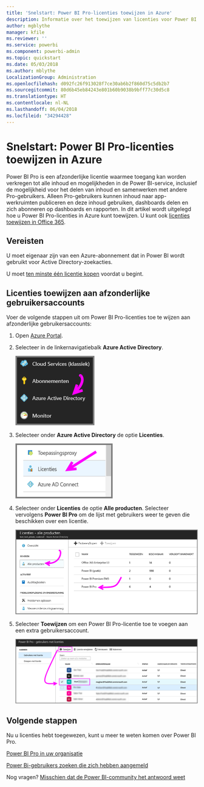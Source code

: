 ```yaml
---
title: 'Snelstart: Power BI Pro-licenties toewijzen in Azure'
description: Informatie over het toewijzen van licenties voor Power BI Pro, zodat uw gebruikers toegang hebben tot alle inhoud en mogelijkheden in de Power BI-service.
author: mgblythe
manager: kfile
ms.reviewer: ''
ms.service: powerbi
ms.component: powerbi-admin
ms.topic: quickstart
ms.date: 05/03/2018
ms.author: mblythe
LocalizationGroup: Administration
ms.openlocfilehash: d092fc26f913028f7ce30ab6b2f860d75c5db2b7
ms.sourcegitcommit: 80d6b45eb84243e801b60b9038b9bff77c30d5c8
ms.translationtype: HT
ms.contentlocale: nl-NL
ms.lasthandoff: 06/04/2018
ms.locfileid: "34294428"
---
```

# <a name="quickstart-assign-power-bi-pro-licenses-in-azure"></a>Snelstart: Power BI Pro-licenties toewijzen in Azure

Power BI Pro is een afzonderlijke licentie waarmee toegang kan worden verkregen tot alle inhoud en mogelijkheden in de Power BI-service, inclusief de mogelijkheid voor het delen van inhoud en samenwerken met andere Pro-gebruikers. Alleen Pro-gebruikers kunnen inhoud naar app-werkruimten publiceren en deze inhoud gebruiken, dashboards delen en zich abonneren op dashboards en rapporten. In dit artikel wordt uitgelegd hoe u Power BI Pro-licenties in Azure kunt toewijzen. U kunt ook [licenties toewijzen in Office 365](service-admin-assigning-power-bi-pro-licenses.md).


## <a name="prerequisites"></a>Vereisten

U moet eigenaar zijn van een Azure-abonnement dat in Power BI wordt gebruikt voor Active Directory-zoekacties.

U moet [ten minste één licentie kopen](service-admin-purchasing-power-bi-pro.md) voordat u begint.


## <a name="assign-licenses-to-individual-user-accounts"></a>Licenties toewijzen aan afzonderlijke gebruikersaccounts

Voer de volgende stappen uit om Power BI Pro-licenties toe te wijzen aan afzonderlijke gebruikersaccounts:

1. Open [Azure Portal](https://ms.portal.azure.com/#@microsoft.onmicrosoft.com/dashboard/private/39bc3cf7-31a4-43f6-954c-f2d69ca2f0). 

2. Selecteer in de linkernavigatiebalk **Azure Active Directory**.

    ![Azure Active Directory](media/service-admin-assigning-power-bi-pro-licenses-azure/service-assigning-power-bi-pro-licenses-01.png)

3. Selecteer onder **Azure Active Directory** de optie **Licenties**.

    ![Licenties](media/service-admin-assigning-power-bi-pro-licenses-azure/service-assigning-power-bi-pro-licenses-02.png)

4. Selecteer onder **Licenties** de optie **Alle producten**. Selecteer vervolgens **Power BI Pro** om de lijst met gebruikers weer te geven die beschikken over een licentie.

    ![Licenties - alle producten](media/service-admin-assigning-power-bi-pro-licenses-azure/service-assigning-power-bi-pro-licenses-03.png)

5. Selecteer **Toewijzen** om een Power BI Pro-licentie toe te voegen aan een extra gebruikersaccount.

    ![Licentie toewijzen](media/service-admin-assigning-power-bi-pro-licenses-azure/service-assigning-power-bi-pro-licenses-04.png)


## <a name="next-steps"></a>Volgende stappen

Nu u licenties hebt toegewezen, kunt u meer te weten komen over Power BI Pro.

[Power BI Pro in uw organisatie](service-admin-power-bi-pro-in-your-organization.md)

[Power Bi-gebruikers zoeken die zich hebben aangemeld](service-admin-access-usage.md)

Nog vragen? [Misschien dat de Power BI-community het antwoord weet](https://community.powerbi.com/)
